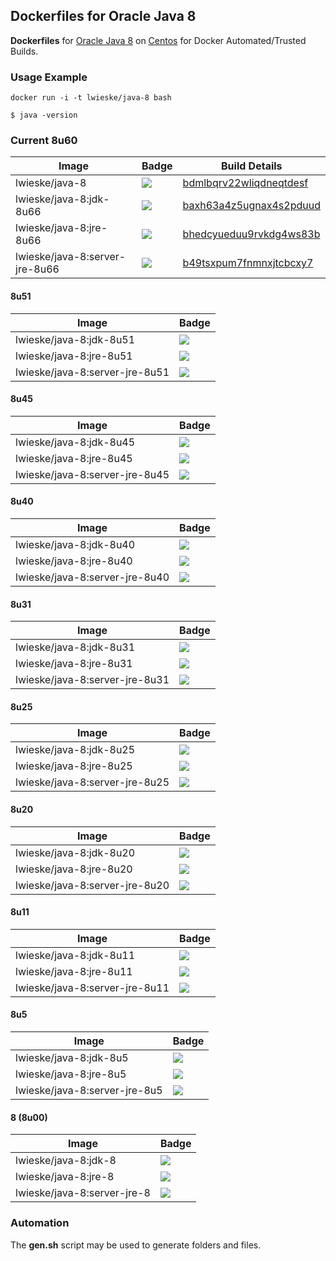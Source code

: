 ## Dockerfiles for Oracle Java 8

**Dockerfiles** for [Oracle Java 8](http://www.oracle.com/technetwork/java/index.html)
on [Centos](https://registry.hub.docker.com/_/centos/) for Docker Automated/Trusted Builds.

### Usage Example

    docker run -i -t lwieske/java-8 bash

    $ java -version

### Current 8u60

| Image                     | Badge | Build Details |
| ------------------------- | ----- | ------------- |
| lwieske/java-8 | [![](https://badge.imagelayers.io/lwieske/java-8.svg)](https://imagelayers.io/?images=lwieske/java-8) | [bdmlbqrv22wliqdneqtdesf](https://hub.docker.com/r/lwieske/java-8/builds/bdmlbqrv22wliqdneqtdesf/) |
| lwieske/java-8:jdk-8u66 | [![](https://badge.imagelayers.io/lwieske/java-8:jdk-8u60.svg)](https://imagelayers.io/?images=lwieske/java-8:jdk-8u60) | [baxh63a4z5ugnax4s2pduud](https://hub.docker.com/r/lwieske/java-8/builds/baxh63a4z5ugnax4s2pduud/) |
| lwieske/java-8:jre-8u66 | [![](https://badge.imagelayers.io/lwieske/java-8:jre-8u60.svg)](https://imagelayers.io/?images=lwieske/java-8:jre-8u60) | [bhedcyueduu9rvkdg4ws83b](https://hub.docker.com/r/lwieske/java-8/builds/bhedcyueduu9rvkdg4ws83b/) |
| lwieske/java-8:server-jre-8u66 | [![](https://badge.imagelayers.io/lwieske/java-8:server-jre-8u60.svg)](https://imagelayers.io/?images=lwieske/java-8:server-jre-8u60) | [b49tsxpum7fnmnxjtcbcxy7](https://hub.docker.com/r/lwieske/java-8/builds/b49tsxpum7fnmnxjtcbcxy7/) |

#### 8u51

| Image                     | Badge |
| ------------------------- | ----- |
| lwieske/java-8:jdk-8u51 | [![](https://badge.imagelayers.io/lwieske/java-8:jdk-8u51.svg)](https://imagelayers.io/?images=lwieske/java-8:jdk-8u51) |
| lwieske/java-8:jre-8u51 | [![](https://badge.imagelayers.io/lwieske/java-8:jre-8u51.svg)](https://imagelayers.io/?images=lwieske/java-8:jre-8u51) |
| lwieske/java-8:server-jre-8u51 | [![](https://badge.imagelayers.io/lwieske/java-8:server-jre-8u51.svg)](https://imagelayers.io/?images=lwieske/java-8:server-jre-8u51) |

#### 8u45

| Image                     | Badge |
| ------------------------- | ----- |
| lwieske/java-8:jdk-8u45 | [![](https://badge.imagelayers.io/lwieske/java-8:jdk-8u45.svg)](https://imagelayers.io/?images=lwieske/java-8:jdk-8u45) |
| lwieske/java-8:jre-8u45 | [![](https://badge.imagelayers.io/lwieske/java-8:jre-8u45.svg)](https://imagelayers.io/?images=lwieske/java-8:jre-8u45) |
| lwieske/java-8:server-jre-8u45 | [![](https://badge.imagelayers.io/lwieske/java-8:server-jre-8u45.svg)](https://imagelayers.io/?images=lwieske/java-8:server-jre-8u45) |

#### 8u40

| Image                     | Badge |
| ------------------------- | ----- |
| lwieske/java-8:jdk-8u40 | [![](https://badge.imagelayers.io/lwieske/java-8:jdk-8u40.svg)](https://imagelayers.io/?images=lwieske/java-8:jdk-8u40) |
| lwieske/java-8:jre-8u40 | [![](https://badge.imagelayers.io/lwieske/java-8:jre-8u40.svg)](https://imagelayers.io/?images=lwieske/java-8:jre-8u40) |
| lwieske/java-8:server-jre-8u40 | [![](https://badge.imagelayers.io/lwieske/java-8:server-jre-8u40.svg)](https://imagelayers.io/?images=lwieske/java-8:server-jre-8u40) |

#### 8u31

| Image                     | Badge |
| ------------------------- | ----- |
| lwieske/java-8:jdk-8u31 | [![](https://badge.imagelayers.io/lwieske/java-8:jdk-8u31.svg)](https://imagelayers.io/?images=lwieske/java-8:jdk-8u31) |
| lwieske/java-8:jre-8u31 | [![](https://badge.imagelayers.io/lwieske/java-8:jre-8u31.svg)](https://imagelayers.io/?images=lwieske/java-8:jre-8u31) |
| lwieske/java-8:server-jre-8u31 | [![](https://badge.imagelayers.io/lwieske/java-8:server-jre-8u31.svg)](https://imagelayers.io/?images=lwieske/java-8:server-jre-8u31) |

#### 8u25

| Image                     | Badge |
| ------------------------- | ----- |
| lwieske/java-8:jdk-8u25 | [![](https://badge.imagelayers.io/lwieske/java-8:jdk-8u25.svg)](https://imagelayers.io/?images=lwieske/java-8:jdk-8u25) |
| lwieske/java-8:jre-8u25 | [![](https://badge.imagelayers.io/lwieske/java-8:jre-8u25.svg)](https://imagelayers.io/?images=lwieske/java-8:jre-8u25) |
| lwieske/java-8:server-jre-8u25 | [![](https://badge.imagelayers.io/lwieske/java-8:server-jre-8u25.svg)](https://imagelayers.io/?images=lwieske/java-8:server-jre-8u25) |

#### 8u20

| Image                     | Badge |
| ------------------------- | ----- |
| lwieske/java-8:jdk-8u20 | [![](https://badge.imagelayers.io/lwieske/java-8:jdk-8u20.svg)](https://imagelayers.io/?images=lwieske/java-8:jdk-8u20) |
| lwieske/java-8:jre-8u20 | [![](https://badge.imagelayers.io/lwieske/java-8:jre-8u20.svg)](https://imagelayers.io/?images=lwieske/java-8:jre-8u20) |
| lwieske/java-8:server-jre-8u20 | [![](https://badge.imagelayers.io/lwieske/java-8:server-jre-8u20.svg)](https://imagelayers.io/?images=lwieske/java-8:server-jre-8u20) |

#### 8u11

| Image                     | Badge |
| ------------------------- | ----- |
| lwieske/java-8:jdk-8u11 | [![](https://badge.imagelayers.io/lwieske/java-8:jdk-8u11.svg)](https://imagelayers.io/?images=lwieske/java-8:jdk-8u11) |
| lwieske/java-8:jre-8u11 | [![](https://badge.imagelayers.io/lwieske/java-8:jre-8u11.svg)](https://imagelayers.io/?images=lwieske/java-8:jre-8u11) |
| lwieske/java-8:server-jre-8u11 | [![](https://badge.imagelayers.io/lwieske/java-8:server-jre-8u11.svg)](https://imagelayers.io/?images=lwieske/java-8:server-jre-8u11) |

#### 8u5

| Image                     | Badge |
| ------------------------- | ----- |
| lwieske/java-8:jdk-8u5 | [![](https://badge.imagelayers.io/lwieske/java-8:jdk-8u5.svg)](https://imagelayers.io/?images=lwieske/java-8:jdk-8u5) |
| lwieske/java-8:jre-8u5 | [![](https://badge.imagelayers.io/lwieske/java-8:jre-8u5.svg)](https://imagelayers.io/?images=lwieske/java-8:jre-8u5) |
| lwieske/java-8:server-jre-8u5 | [![](https://badge.imagelayers.io/lwieske/java-8:server-jre-8u5.svg)](https://imagelayers.io/?images=lwieske/java-8:server-jre-8u5) |

#### 8 (8u00)

| Image                     | Badge |
| ------------------------- | ----- |
| lwieske/java-8:jdk-8 | [![](https://badge.imagelayers.io/lwieske/java-8:jdk-8.svg)](https://imagelayers.io/?images=lwieske/java-8:jdk-8) |
| lwieske/java-8:jre-8 | [![](https://badge.imagelayers.io/lwieske/java-8:jre-8.svg)](https://imagelayers.io/?images=lwieske/java-8:jre-8) |
| lwieske/java-8:server-jre-8 | [![](https://badge.imagelayers.io/lwieske/java-8:server-jre-8.svg)](https://imagelayers.io/?images=lwieske/java-8:server-jre-8) |

### Automation

The __gen.sh__ script may be used to generate folders and files.
